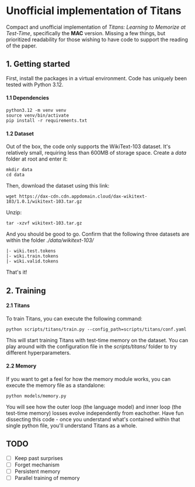 # Unofficial implementation of Titans
Compact and unofficial implementation of *Titans: Learning to Memorize at Test-Time*, specifically the **MAC** version. Missing a few things, but prioritized readability for those wishing to have code to support the reading of the paper. 
## 1. Getting started
First, install the packages in a virtual environment. Code has uniquely been tested with Python 3.12.
#### 1.1 Dependencies
```
python3.12 -m venv venv
source venv/bin/activate
pip install -r requirements.txt
```
#### 1.2 Dataset
Out of the box, the code only supports the WikiText-103 dataset. It's relatively small, requiring less than 600MB of storage space. Create a *data* folder at root and enter it:
```
mkdir data
cd data
```

Then, download the dataset using this link:
```
wget https://dax-cdn.cdn.appdomain.cloud/dax-wikitext-103/1.0.1/wikitext-103.tar.gz
```

Unzip:
```
tar -xzvf wikitext-103.tar.gz
```

And you should be good to go. Confirm that the following three datasets are within the folder *./data/wikitext-103/*
```
|- wiki.test.tokens
|- wiki.train.tokens
|- wiki.valid.tokens
```

That's it!

## 2. Training
#### 2.1 Titans
To train Titans, you can execute the following command:
```
python scripts/titans/train.py --config_path=scripts/titans/conf.yaml 
```

This will start training Titans with test-time memory on the dataset. You can play around with the configuration file in the *scripts/titans/* folder to try different hyperparameters. 

#### 2.2 Memory

If you want to get a feel for how the memory module works, you can execute the memory file as a standalone:
```
python models/memory.py
```

You will see how the outer loop (the language model) and inner loop (the test-time memory) losses evolve independently from eachother. Have fun dissecting this code - once you understand what's contained within that single python file, you'll understand Titans as a whole.

## TODO
- [ ] Keep past surprises
- [ ] Forget mechanism
- [ ] Persistent memory
- [ ] Parallel training of memory